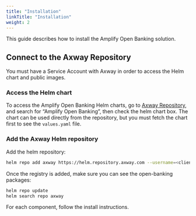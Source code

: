 ```yaml
---
title: "Installation"
linkTitle: "Installation"
weight: 2
---
```


This guide describes how to install the Amplify Open Banking solution.

## Connect to the Axway Repository

You must have a Service Account with Axway in order to access the Helm chart and public images.

### Access the Helm chart

To access the Amplify Open Banking Helm charts, go to [Axway Repository](https://repository.axway.com/), and search for “Amplify Open Banking”, then check the helm chart box. The chart can be used directly from the repository, but you must fetch the chart first to see the `values.yaml` file.

### Add the Axway Helm repository

Add the helm repository:

```bash
helm repo add axway https://helm.repository.axway.com --username=<client_id> --password=<client_secret>
```

Once the registry is added, make sure you can see the open-banking packages:

```bash
helm repo update 
helm search repo axway
```

For each component, follow the install instructions.
